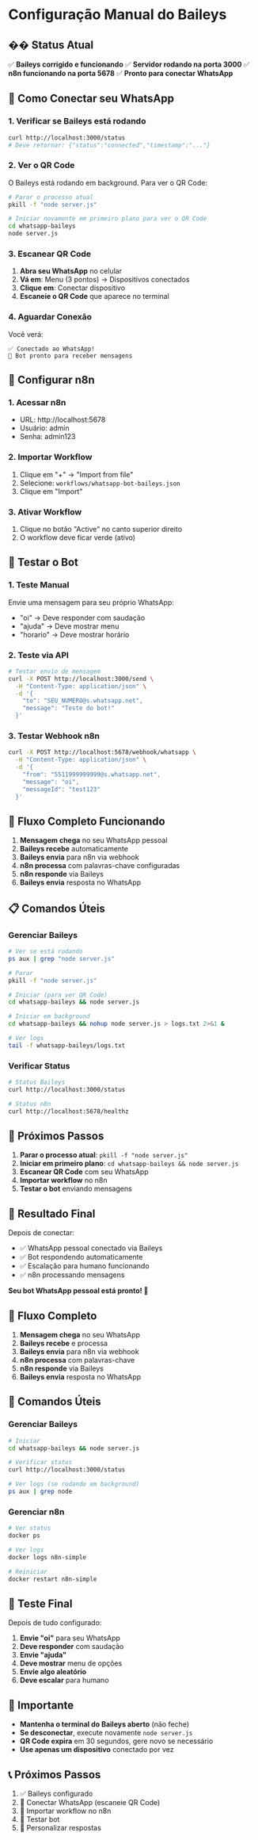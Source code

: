 # Configuração Manual do Baileys

## �� Status Atual

✅ **Baileys corrigido e funcionando**
✅ **Servidor rodando na porta 3000**
✅ **n8n funcionando na porta 5678**
✅ **Pronto para conectar WhatsApp**

## 📱 Como Conectar seu WhatsApp

### 1. Verificar se Baileys está rodando
```bash
curl http://localhost:3000/status
# Deve retornar: {"status":"connected","timestamp":"..."}
```

### 2. Ver o QR Code
O Baileys está rodando em background. Para ver o QR Code:

```bash
# Parar o processo atual
pkill -f "node server.js"

# Iniciar novamente em primeiro plano para ver o QR Code
cd whatsapp-baileys
node server.js
```

### 3. Escanear QR Code
1. **Abra seu WhatsApp** no celular
2. **Vá em**: Menu (3 pontos) → Dispositivos conectados
3. **Clique em**: Conectar dispositivo
4. **Escaneie o QR Code** que aparece no terminal

### 4. Aguardar Conexão
Você verá:
```
✅ Conectado ao WhatsApp!
🤖 Bot pronto para receber mensagens
```

## 🔧 Configurar n8n

### 1. Acessar n8n
- URL: http://localhost:5678
- Usuário: admin
- Senha: admin123

### 2. Importar Workflow
1. Clique em "+" → "Import from file"
2. Selecione: `workflows/whatsapp-bot-baileys.json`
3. Clique em "Import"

### 3. Ativar Workflow
1. Clique no botão "Active" no canto superior direito
2. O workflow deve ficar verde (ativo)

## 🧪 Testar o Bot

### 1. Teste Manual
Envie uma mensagem para seu próprio WhatsApp:
- "oi" → Deve responder com saudação
- "ajuda" → Deve mostrar menu
- "horario" → Deve mostrar horário

### 2. Teste via API
```bash
# Testar envio de mensagem
curl -X POST http://localhost:3000/send \
  -H "Content-Type: application/json" \
  -d '{
    "to": "SEU_NUMERO@s.whatsapp.net",
    "message": "Teste do bot!"
  }'
```

### 3. Testar Webhook n8n
```bash
curl -X POST http://localhost:5678/webhook/whatsapp \
  -H "Content-Type: application/json" \
  -d '{
    "from": "5511999999999@s.whatsapp.net",
    "message": "oi",
    "messageId": "test123"
  }'
```

## 🎯 Fluxo Completo Funcionando

1. **Mensagem chega** no seu WhatsApp pessoal
2. **Baileys recebe** automaticamente
3. **Baileys envia** para n8n via webhook
4. **n8n processa** com palavras-chave configuradas
5. **n8n responde** via Baileys
6. **Baileys envia** resposta no WhatsApp

## 📋 Comandos Úteis

### Gerenciar Baileys
```bash
# Ver se está rodando
ps aux | grep "node server.js"

# Parar
pkill -f "node server.js"

# Iniciar (para ver QR Code)
cd whatsapp-baileys && node server.js

# Iniciar em background
cd whatsapp-baileys && nohup node server.js > logs.txt 2>&1 &

# Ver logs
tail -f whatsapp-baileys/logs.txt
```

### Verificar Status
```bash
# Status Baileys
curl http://localhost:3000/status

# Status n8n
curl http://localhost:5678/healthz
```

## 🚨 Próximos Passos

1. **Parar o processo atual**: `pkill -f "node server.js"`
2. **Iniciar em primeiro plano**: `cd whatsapp-baileys && node server.js`
3. **Escanear QR Code** com seu WhatsApp
4. **Importar workflow** no n8n
5. **Testar o bot** enviando mensagens

## 🎉 Resultado Final

Depois de conectar:
- ✅ WhatsApp pessoal conectado via Baileys
- ✅ Bot respondendo automaticamente
- ✅ Escalação para humano funcionando
- ✅ n8n processando mensagens

**Seu bot WhatsApp pessoal está pronto! 🚀**

## 🎯 Fluxo Completo

1. **Mensagem chega** no seu WhatsApp
2. **Baileys recebe** e processa
3. **Baileys envia** para n8n via webhook
4. **n8n processa** com palavras-chave
5. **n8n responde** via Baileys
6. **Baileys envia** resposta no WhatsApp

## 📱 Comandos Úteis

### Gerenciar Baileys
```bash
# Iniciar
cd whatsapp-baileys && node server.js

# Verificar status
curl http://localhost:3000/status

# Ver logs (se rodando em background)
ps aux | grep node
```

### Gerenciar n8n
```bash
# Ver status
docker ps

# Ver logs
docker logs n8n-simple

# Reiniciar
docker restart n8n-simple
```

## 🎉 Teste Final

Depois de tudo configurado:

1. **Envie "oi"** para seu WhatsApp
2. **Deve responder** com saudação
3. **Envie "ajuda"** 
4. **Deve mostrar** menu de opções
5. **Envie algo aleatório**
6. **Deve escalar** para humano

## 🚨 Importante

- **Mantenha o terminal do Baileys aberto** (não feche)
- **Se desconectar**, execute novamente `node server.js`
- **QR Code expira** em 30 segundos, gere novo se necessário
- **Use apenas um dispositivo** conectado por vez

## 📞 Próximos Passos

1. ✅ Baileys configurado
2. 🔄 Conectar WhatsApp (escaneie QR Code)
3. 📱 Importar workflow no n8n
4. 🧪 Testar bot
5. 🎯 Personalizar respostas 